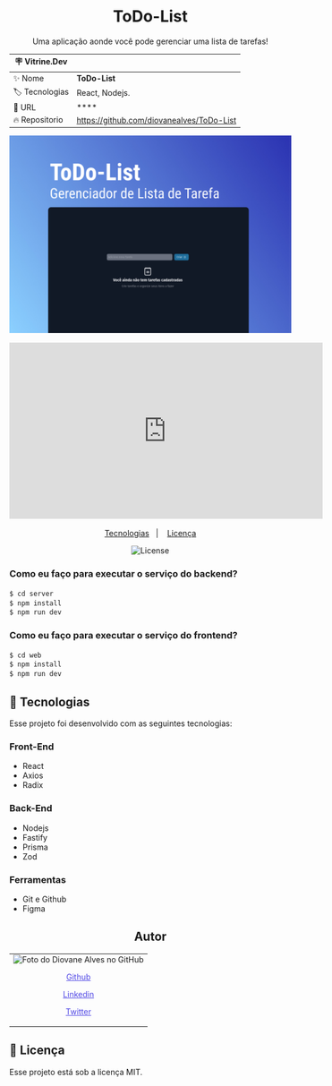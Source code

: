 <h1 align="center"> ToDo-List </h1>

<p align="center"> Uma aplicação aonde você pode gerenciar uma lista de tarefas!</p>

| :placard: Vitrine.Dev |                                           |
| --------------------- | ----------------------------------------- |
| :sparkles: Nome       | **ToDo-List**                             |
| :label: Tecnologias   | React, Nodejs.                            |
| :rocket: URL          | \*\*\*\*                                  |
| :fire: Repositorio    | https://github.com/diovanealves/ToDo-List |

![](./public/preview.jpg#vitrinedev)

<div align="center">
  <iframe width="560" height="315" src="https://www.youtube.com/embed/GE60KOITTho" frameborder="0"
  allow="accelerometer; autoplay; encrypted-media; gyroscope; picture-in-picture" allowfullscreen></iframe>
</div>

<p align="center">
  <a href="#-tecnologias">Tecnologias</a>&nbsp;&nbsp;&nbsp;|&nbsp;&nbsp;&nbsp;
  <a href="#memo-licença">Licença</a>
</p>

<p align="center">
  <img alt="License" src="https://img.shields.io/static/v1?label=license&message=MIT&color=49AA26&labelColor=000000">
</p>

### Como eu faço para executar o serviço do backend?

```sh
$ cd server
$ npm install
$ npm run dev
```

### Como eu faço para executar o serviço do frontend?

```sh
$ cd web
$ npm install
$ npm run dev
```

## 🚀 Tecnologias

Esse projeto foi desenvolvido com as seguintes tecnologias:

<h3>Front-End</h3>

- React
- Axios
- Radix

<h3>Back-End</h3>

- Nodejs
- Fastify
- Prisma
- Zod

<h3>Ferramentas</h3>

- Git e Github
- Figma

<h2 align="center">Autor</h2>
<table>
  <tr>
    <td>
        <img src="https://avatars.githubusercontent.com/u/87160050?v=4" width="100px;" alt="Foto do Diovane Alves no GitHub"/>
            <a href="https://github.com/diovanealves" style="color:#4f46e5" align="center">
                <p>Github</p>
            </a>
            <a href="https://www.linkedin.com/in/diovane-alves-de-oliveira-5320a0217/" style="color:#4f46e5" align="center">
                <p>Linkedin</p>
            </a>
            <a href="https://twitter.com/deluxyfps" style="color:#4f46e5" align="center">
                <p>Twitter</p>
            </a>
    </td>
  </tr>
</table>

## 📝 Licença

Esse projeto está sob a licença MIT.
